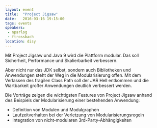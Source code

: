 ```yaml
---
layout: event
title:  "Project Jigsaw"
date:   2016-03-16 19:15:00
tags: events
speakers:
 - nparlog
 - ftrossbach
location: disy
---
```


Mit Project Jigsaw und Java 9 wird die Plattform modular. Das soll Sicherheit, Performance und Skalierbarkeit verbessern.

Aber nicht nur das JDK selbst, sondern auch Bibliotheken und Anwendungen steht der Weg in die Modularisierung offen. Mit dem Verlassen des fragilen Class Path soll der JAR Hell entkommen und die Wartbarkeit großer Anwendungen deutlich verbessert werden.

Die Vorträge zeigen die wichtigsten Features von Project Jigsaw anhand des Beispiels der Modularisierung einer bestehenden Anwendung:

- Definition von Modulen und Modulgraphen
- Laufzeitverhalten bei der Verletzung von Modularisierungsregeln
- Integration von nicht-modularen 3rd-Party-Abhängigkeiten